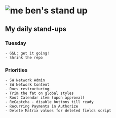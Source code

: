 # ![me](https://avatars2.githubusercontent.com/u/5232044?s=50&v=4) ben's stand up

## My daily stand-ups


### Tuesday

    - G&L: get it going!
    - Shrink the repo

### Priorities 
    
    - SW Network Admin
    - SW Network Content
    - Docs restructuring
    - Trim the fat on global styles
    - Root Calendar item (upon approval)
    - ReCaptcha - disable buttons till ready
    - Recurring Payments in Authorize
    - Delete Matrix values for deleted fields script
